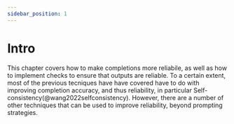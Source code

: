 ```yaml
---
sidebar_position: 1
---
```


# Intro

This chapter covers how to make completions more reliabile, as well as how to 
implement checks to ensure that outputs are reliable. To a certain extent, most
of the previous tecniques have have covered have to do with improving completion
accuracy, and thus reliability, in particular Self-consistency(@wang2022selfconsistency).
However, there are a number of other techniques that can be used to improve reliability,
beyond prompting strategies.